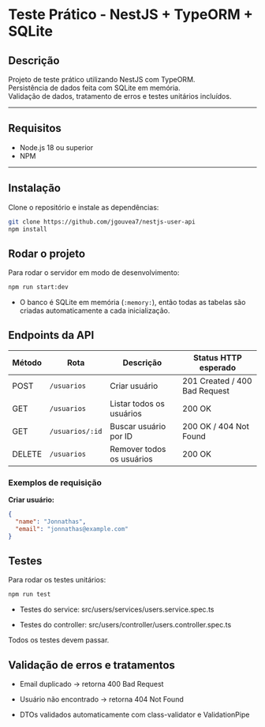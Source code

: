 # Teste Prático - NestJS + TypeORM + SQLite

## Descrição
Projeto de teste prático utilizando NestJS com TypeORM.  
Persistência de dados feita com SQLite em memória.  
Validação de dados, tratamento de erros e testes unitários incluídos.

---

## Requisitos
- Node.js 18 ou superior
- NPM

---

## Instalação
Clone o repositório e instale as dependências:

```bash
git clone https://github.com/jgouvea7/nestjs-user-api
npm install
```

## Rodar o projeto
Para rodar o servidor em modo de desenvolvimento:

```bash
npm run start:dev
```
- O banco é SQLite em memória (`:memory:`), então todas as tabelas são criadas automaticamente a cada inicialização.

## Endpoints da API

| Método | Rota               | Descrição                     | Status HTTP esperado |
|--------|------------------|-------------------------------|-------------------|
| POST   | `/usuarios`       | Criar usuário                 | 201 Created / 400 Bad Request      |
| GET    | `/usuarios`       | Listar todos os usuários      | 200 OK            |
| GET    | `/usuarios/:id`   | Buscar usuário por ID         | 200 OK / 404 Not Found |
| DELETE | `/usuarios`       | Remover todos os usuários     | 200 OK            |

### Exemplos de requisição

**Criar usuário:**

```json
{
  "name": "Jonnathas",
  "email": "jonnathas@example.com"
}
```

## Testes 
Para rodar os testes unitários:

```bash
npm run test
```

- Testes do service: src/users/services/users.service.spec.ts

- Testes do controller: src/users/controller/users.controller.spec.ts

Todos os testes devem passar.

## Validação de erros e tratamentos

- Email duplicado → retorna 400 Bad Request

- Usuário não encontrado → retorna 404 Not Found

- DTOs validados automaticamente com class-validator e ValidationPipe

